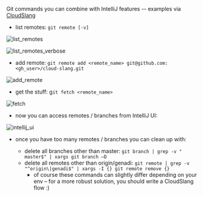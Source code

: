 Git commands you can combine with IntelliJ features -- examples via [CloudSlang](https://github.com/CloudSlang)

-	list remotes: `git remote [-v]`

![list_remotes](http://imgur.com/SOxjjAw.png)

![list_remotes_verbose](http://imgur.com/u9jAoI5.png)

- add remote: `git remote add <remote_name> git@github.com:<gh_user>/cloud-slang.git`

![add_remote](http://i.imgur.com/9CZSWnp.png)

- get the stuff: g`it fetch <remote_name>`

![fetch](http://imgur.com/dQnu1kJ.png)

-	now you can access remotes / branches from IntelliJ UI:

![intellij_ui](http://imgur.com/xKLtf05.png)

- once you have too many remotes / branches you can clean up with:

  - delete all branches other than master: `git branch | grep -v " master$" | xargs git branch –D`
  - delete all remotes other than origin/genadi: `git remote | grep -v "^origin\|genadi$" | xargs -I {} git remote remove {}`
    - of course these commands can slightly differ depending on your env – for a more robust solution, you should write a CloudSlang flow :)
